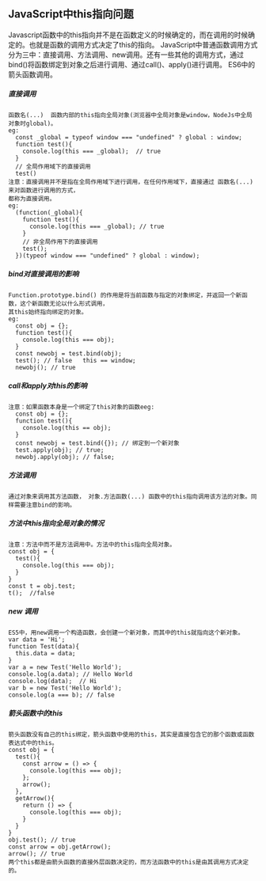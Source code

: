   ## JavaScript中this指向问题
  
  Javascript函数中的this指向并不是在函数定义的时候确定的，而在调用的时候确定的。也就是函数的调用方式决定了this的指向。
  JavaScript中普通函数调用方式分为三中：直接调用、方法调用、new调用。还有一些其他的调用方式，通过bind()将函数绑定到对象之后进行调用、通过call()、apply()进行调用。
  ES6中的箭头函数调用。
  ##### 直接调用
    函数名(...)  函数内部的this指向全局对象(浏览器中全局对象是window，NodeJs中全局对象时global)。
    eg:
      const _global = typeof window === "undefined" ? global : window;
      function test(){
        console.log(this === _global);	// true
      }
      // 全局作用域下的直接调用
      test() 
    注意：直接调用并不是指在全局作用域下进行调用，在任何作用域下，直接通过 函数名(...) 来对函数进行调用的方式，
    都称为直接调用。	
    eg:
      (function(_global){
        function test(){
          console.log(this === _global); // true
        }
        // 非全局作用下的直接调用
        test();
      })(typeof window === "undefined" ? global : window);	

  ##### bind对直接调用的影响
    Function.prototype.bind() 的作用是将当前函数与指定的对象绑定，并返回一个新函数，这个新函数无论以什么形式调用，
    其this始终指向绑定的对象。
    eg:
      const obj = {};
      function test(){
        console.log(this === obj);
      }
      const newobj = test.bind(obj);
      test(); // false   this == window;
      newobj(); // true

  ##### call和apply对this的影响
    注意：如果函数本身是一个绑定了this对象的函数eeg: 
      const obj = {};
      function test(){
        console.log(this == obj);
      }
      const newobj = test.bind({}); // 绑定到一个新对象
      test.apply(obj); // true;
      newobj.apply(obj); // false;

  ##### 方法调用
    通过对象来调用其方法函数， 对象.方法函数(...) 函数中的this指向调用该方法的对象。同样需要注意bind的影响。

  ##### 方法中this指向全局对象的情况
    注意：方法中而不是方法调用中。方法中的this指向全局对象。
    const obj = {
      test(){
        console.log(this === obj);
      }
    }
    const t = obj.test;
    t();  //false

  ##### new 调用
    ES5中，用new调用一个构造函数，会创建一个新对象，而其中的this就指向这个新对象。
    var data = 'Hi';
    function Test(data){
      this.data = data;
    }
    var a = new Test('Hello World');
    console.log(a.data); // Hello World
    console.log(data);	// Hi
    var b = new Test('Hello World');
    console.log(a === b); // false

  ##### 箭头函数中的this
    箭头函数没有自己的this绑定，箭头函数中使用的this，其实是直接包含它的那个函数或函数表达式中的this。
    const obj = {
      test(){
        const arrow = () => {
          console.log(this === obj);
        };
        arrow();
      },
      getArrow(){
        return () => {
          console.log(this === obj);
        }
      }	
    }	
    obj.test(); // true
    const arrow = obj.getArrow();
    arrow(); // true
    两个this都是由箭头函数的直接外层函数决定的，而方法函数中的this是由其调用方式决定的。
